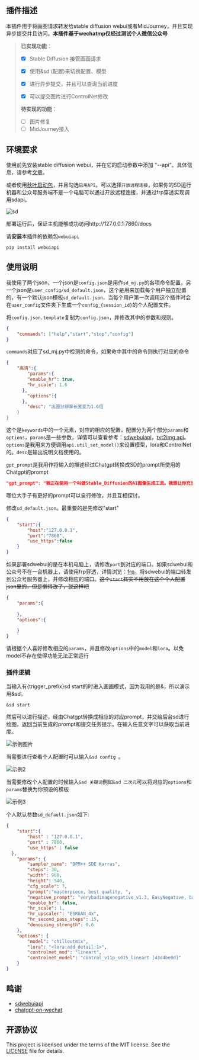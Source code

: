## 插件描述

本插件用于将画图请求转发给stable diffusion webui或者MidJourney，并且实现异步提交并且访问。**本插件基于wechatmp仅经过测试个人微信公众号**

> **已实现功能**：
>
> - [x] Stable Diffusion 接管画画请求
>
> - [x] 使用&sd (配置)来切换配置、模型
>
> - [x] 进行异步提交，并且可以查询当前进度
>
> - [x] 可以提交图片进行ControlNet修改
>
> **待实现的功能**：
>
> - [ ] 图片修复
> - [ ] MidJourney接入

## 环境要求

使用前先安装stable diffusion webui，并在它的启动参数中添加 "--api"。具体信息，请参考[文章](https://github.com/AUTOMATIC1111/stable-diffusion-webui/wiki/API)。

或者使用[秋叶启动包](https://www.bilibili.com/video/BV1iM4y1y7oA/?spm_id_from=333.337.search-card.all.click&vd_source=02887443154cf0f76bbe965c3e32c0c8)，并且勾选`启用API`。可以选择`开放远程连接`，如果你的SD运行机器和公众号服务端不是一个电脑可以通过开放远程连接，并通过frp穿透实现调用sdapi。

![sd](./res/sd.png)

部署运行后，保证主机能够成功访问http://127.0.0.1:7860/docs 

请**安装**本插件的依赖包```webuiapi```

```
pip install webuiapi
```

## 使用说明

我使用了两个json，一个json是`config.json`是用作`sd_mj.py`的各项命令配置，另一个json是`user_config/sd_default.json`，这个是用来加载每个用户独立配置的，有一个默认json模板`sd_default.json`，当每个用户第一次调用这个插件时会在`user_config`文件夹下生成一个`config_{session_id}`的个人配置文件。

将`config.json.template`复制为`config.json`，并修改其中的参数和规则。

```json
{
    "commands": ["help","start","stop","config"]
}
```

`commands`对应了sd_mj.py中检测的命令，如果命中其中的命令则执行对应的命令

```json
{
    "高清":{
        "params":{ 
        "enable_hr": true,
        "hr_scale": 1.6
      },
      	"options":{
      },
      	"desc": "出图分辨率长宽变为1.6倍
    }
}
```

这个是`keywords`中的一个元素，对应的相应的配置，配置分为两个部分`params`和`options`，`params`是一些参数，详情可以查看参考：[sdwebuiapi](https://github.com/mix1009/sdwebuiapi/blob/a1cb4c6d2f39389d6e962f0e6436f4aa74cd752c/webuiapi/webuiapi.py#L114)，[txt2img api](https://github.com/mix1009/sdwebuiapi/blob/fb2054e149c0a4e25125c0cd7e7dca06bda839d4/webuiapi/webuiapi.py#L163)。`options`是我用来方便调用`api.util_set_model()`来设置模型，lora和ControlNet的。`desc`是输出说明文档使用的。

`gpt_prompt`是我用作将输入的描述经过Chatgpt转换成SD的prompt所使用的Chatgpt的prompt

```json
"gpt_prompt": "我正在使用一个叫做Stable_Diffusion的AI图像生成工具。我想让你充当关键词生成器。我将在我想生成的主题之前添加\"/\"你会生成各种关键词。例如，如果我输入\"/在高速公路上疾驰的汽车\"，你将生成精准的英文描述词，不需要生僻、华丽的描述词，只需要通俗准确的描述。模版如下：(subject)(style), (action/scene), (artist), (filters)。 (subject) 代表画面的主题，锚定画面内容，这是任何提示的基本组成部分。(style) 是画面风格，可选。(action/scene) 代表动作/场景，描述了主体在哪里做了什么。(artist) 代表艺术家名字或者出品公司名字。(filters) 代表一些细节，补充。可以使用 艺术家，工作室，摄影术语，角色名字，风格，特效等等。描述时对象和行为必须用()强调，例如(a car driving on the highway)用来强调对象和行为。下面我给出一个完整示例:\"photorealistic, (a car driving on the highway), speed fast, sunlight\"。其中photorealistic代表画风主题是照片写实风，(a car driving on the highway)表示主体和主体的行为，speed fast和sunlight表示对象的细节。当我没给你提供风格或者其他条件的时候，你自己选择适合的描述给我，当你回复我的时候必须照着这个模板给我，并且模仿完整示例一样只回复英文单词，不加引号并且不需要添加任何注释，所有的单词均在一行内给出，不需要添加回车。剔除掉不健康的单词。现在我要给你第一个任务，/"
```

哪位大手子有更好的prompt可以自行修改，并且互相探讨。

修改`sd_default.json`。最重要的是先修改"start"

```json
{
    "start":{
        "host":"127.0.0.1",
        "port":"7860",
        "use_https":false
    }
}
```

如果部署sdwebui的是在本机电脑上，请修改`port`到对应的端口。如果sdwebui和公众号不在一台机器上，请使用frp穿透，详情浏览：[frp](https://github.com/fatedier/frp)。将sdwebui的端口转发到公众号服务器上，并修改相应的端口。~~这个`start`其实不用放在这个个人配置json里的，但是懒得改了，就这样吧~~

```json
{
    "params":{
        
    },
    "options":{
        
    }
}
```

请根据个人喜好修改相应的`params`，并且修改`options`中的`model`和`lora`。以免model不存在使得功能无法正常运行

### 插件逻辑

当输入有{trigger_prefix}sd start的时进入画画模式，因为我用的是&，所以演示用&sd。

```
&sd start
```

然后可以进行描述，经由Chatgpt转换成相应的对应prompt，并交给后台sd进行绘图，返回当前生成的prompt和提交任务提示。在输入任意文字可以获取当前进度。

![示例图片](./res/示例图片.png)

当需要进行查看个人配置时可以输入`&sd config `。

![示例2](./res/示例2.png)

当需要修改个人配置的时候输入`&sd 关键词`例如`&sd 二次元`可以将对应的`options`和`params`替换为你预设的模板

![示例3](./res/示例3.png)

个人默认参数`sd_default.json`如下:
```json
{
    "start":{
        "host" : "127.0.0.1",
        "port" : 7860,
        "use_https" : false
  },
    "params": {
        "sampler_name": "DPM++ SDE Karras",
        "steps": 30,
        "width": 960,
        "height": 540,
        "cfg_scale": 7,
        "prompt":"masterpiece, best quality, ",
        "negative_prompt": "verybadimagenegative_v1.3, EasyNegative, badhandv4, badhandsv5-neg, bad-picture-chill-75v, NSFW, (worst quality:2), (low quality:2), (normal quality:2)",
        "enable_hr": false,
        "hr_scale": 1,
        "hr_upscaler": "ESRGAN_4x",
        "hr_second_pass_steps": 15,
        "denoising_strength": 0.6
    },
    "options": {
        "model": "chilloutmix",
        "lora": "<lora:add_detail:1>",
        "controlnet_mod": "lineart",
        "controlnet_model": "control_v11p_sd15_lineart [43d4be0d]"
    } 
}
```



## 鸣谢

- [sdwebuiapi](https://github.com/mix1009/sdwebuiapi)
- [chatgpt-on-wechat](https://github.com/zhayujie/chatgpt-on-wechat/tree/master)

## 开源协议

This project is licensed under the terms of the MIT license. See the [LICENSE](LICENSE) file for details.
